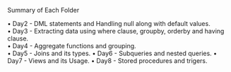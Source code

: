 Summary of Each Folder

•	Day2 - DML statements and Handling null along with default values.                                                                                                         
•	Day3 - Extracting data using where clause, groupby, orderby and having clause.                                                                                                       
•	Day4 - Aggregate functions and grouping.                                                                                                                                        
•	Day5 - Joins and its types.
•	Day6 - Subqueries and nested queries.
•	Day7 - Views and its Usage.
•	Day8 - Stored procedures and trigers.
